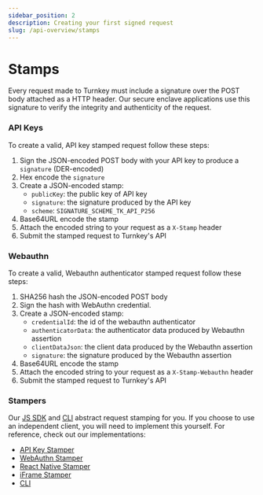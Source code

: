 ```yaml
---
sidebar_position: 2
description: Creating your first signed request
slug: /api-overview/stamps
---
```


# Stamps

Every request made to Turnkey must include a signature over the POST body attached as a HTTP header. Our secure enclave applications use this signature to verify the integrity and authenticity of the request.

### API Keys

To create a valid, API key stamped request follow these steps:

1. Sign the JSON-encoded POST body with your API key to produce a `signature` (DER-encoded)
2. Hex encode the `signature`
3. Create a JSON-encoded stamp:
   - `publicKey`: the public key of API key
   - `signature`: the signature produced by the API key
   - `scheme`: `SIGNATURE_SCHEME_TK_API_P256`
4. Base64URL encode the stamp
5. Attach the encoded string to your request as a `X-Stamp` header
6. Submit the stamped request to Turnkey's API

### Webauthn

To create a valid, Webauthn authenticator stamped request follow these steps:

1. SHA256 hash the JSON-encoded POST body
2. Sign the hash with WebAuthn credential.
3. Create a JSON-encoded stamp:
   - `credentialId`: the id of the webauthn authenticator
   - `authenticatorData`: the authenticator data produced by Webauthn assertion
   - `clientDataJson`: the client data produced by the Webauthn assertion
   - `signature`: the signature produced by the Webauthn assertion
4. Base64URL encode the stamp
5. Attach the encoded string to your request as a `X-Stamp-Webauthn` header
6. Submit the stamped request to Turnkey's API

### Stampers

Our [JS SDK](https://github.com/tkhq/sdk) and [CLI](https://github.com/tkhq/tkcli) abstract request stamping for you. If you choose to use an independent client, you will need to implement this yourself. For reference, check out our implementations:

- [API Key Stamper](https://github.com/tkhq/sdk/blob/main/packages/api-key-stamper)
- [WebAuthn Stamper](https://github.com/tkhq/sdk/blob/main/packages/webauthn-stamper)
- [React Native Stamper](https://github.com/tkhq/sdk/tree/main/packages/react-native-passkey-stamper)
- [iFrame Stamper](https://github.com/tkhq/sdk/tree/main/packages/iframe-stamper)
- [CLI](https://github.com/tkhq/tkcli/blob/main/src/cmd/turnkey/pkg/request.go)
